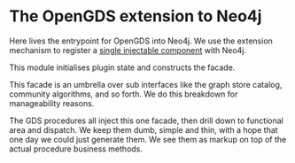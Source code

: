 # The OpenGDS extension to Neo4j

Here lives the entrypoint for OpenGDS into Neo4j. We use the extension mechanism to register a [single injectable component](../facade/README.md) with Neo4j.

This module initialises plugin state and constructs the facade. 

This facade is an umbrella over sub interfaces like the graph store catalog, community algorithms, and so forth. We do this breakdown for manageability reasons.

The GDS procedures all inject this one facade, then drill down to functional area and dispatch. We keep them dumb, simple and thin, with a hope that one day we could just generate them. We see them as markup on top of the actual procedure business methods.
